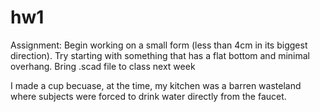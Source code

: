 hw1
===

Assignment:
Begin working on a small form (less than 4cm in its biggest direction). 
Try starting with something that has a flat bottom and minimal overhang. 
Bring .scad file to class next week


I made a cup becuase, at the time, my kitchen was a barren wasteland where subjects were forced to drink water directly from the faucet. 

